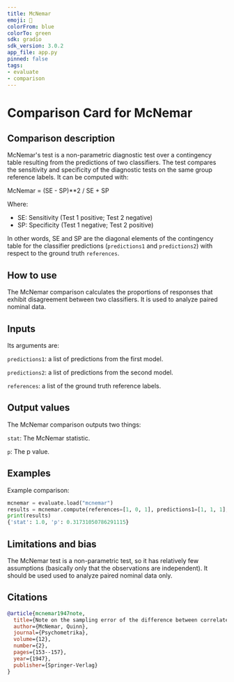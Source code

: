 ```yaml
---
title: McNemar
emoji: 🤗 
colorFrom: blue
colorTo: green
sdk: gradio
sdk_version: 3.0.2
app_file: app.py
pinned: false
tags:
- evaluate
- comparison
---
```



# Comparison Card for McNemar

## Comparison description

McNemar's test is a non-parametric diagnostic test over a contingency table resulting from the predictions of two classifiers. The test compares the sensitivity and specificity of the diagnostic tests on the same group reference labels. It can be computed with:

McNemar = (SE - SP)**2 / SE + SP

Where:
* SE: Sensitivity (Test 1 positive; Test 2 negative)
* SP: Specificity (Test 1 negative; Test 2 positive)

In other words, SE and SP are the diagonal elements of the contingency table for the classifier predictions (`predictions1` and `predictions2`) with respect to the ground truth `references`.

## How to use 

The McNemar comparison calculates the proportions of responses that exhibit disagreement between two classifiers. It is used to analyze paired nominal data.

## Inputs

Its arguments are:

`predictions1`: a list of predictions from the first model.

`predictions2`: a list of predictions from the second model.

`references`: a list of the ground truth reference labels.

## Output values

The McNemar comparison outputs two things:

`stat`: The McNemar statistic.

`p`: The p value.

## Examples 

Example comparison:

```python
mcnemar = evaluate.load("mcnemar")
results = mcnemar.compute(references=[1, 0, 1], predictions1=[1, 1, 1], predictions2=[1, 0, 1])
print(results)
{'stat': 1.0, 'p': 0.31731050786291115}
```

## Limitations and bias

The McNemar test is a non-parametric test, so it has relatively few assumptions (basically only that the observations are independent). It should be used used to analyze paired nominal data only.

## Citations

```bibtex
@article{mcnemar1947note,
  title={Note on the sampling error of the difference between correlated proportions or percentages},
  author={McNemar, Quinn},
  journal={Psychometrika},
  volume={12},
  number={2},
  pages={153--157},
  year={1947},
  publisher={Springer-Verlag}
}
```
